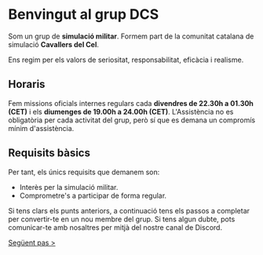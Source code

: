 # **Benvingut al grup DCS**

Som un grup de **simulació militar**. Formem part de la comunitat catalana de simulació **Cavallers del Cel**.

Ens regim per els valors de seriositat, responsabilitat, eficàcia i realisme.

## Horaris

Fem missions oficials internes regulars cada **divendres de 22.30h a 01.30h (CET)** i els **diumenges de 19.00h a 24.00h (CET)**. L'Assistència no es obligatòria per cada activitat del grup, però sí que es demana un compromís mínim d'assistència.

## Requisits bàsics

Per tant, els únics requisits que demanem son:

* Interès per la simulació militar.
* Comprometre's a participar de forma regular.

Si tens clars els punts anteriors, a continuació tens els passos a completar per convertir-te en un nou membre del grup. Si tens algun dubte, pots comunicar-te amb nosaltres per mitjà del nostre canal de Discord.

[Següent pas >](http://dcs.cavallersdelcel.cat/gn/pas1)
